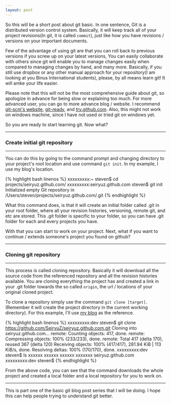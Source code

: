 ```yaml
---
layout: post
---
```


So this will be a short post about git basic. In one sentence, Git is a distributed version control system. Basically, it will keep track all of your project revisions(In git, it is called `commit`), just like how you have revisions / versions on your important documents.

Few of the advantage of using git are that you can roll back to previous versions if you screw up on your latest versions, You can easily collaborate with others since git will enable you to manage changes easily when compared to managing changes by hand, and many more. Basically, if you still use dropbox or any other manual approach for your repository(I am looking at you Binus International students), please, by all means learn git! It will amke your life easier.

Please note that this will not be the most comprehensive guide about git, so apologize in advance for being slow or explaining too much. For more advanced user, you can go to more advance blog / website. I recommend [git-scm's website](http://git-scm.com/), [git-ready](http://gitready.com/), and [try.github.com](try.github.com). Also, this might not work on windows machine, since I have not used or tried git on windows yet.


So you are ready to start learning git. Now what?

---
### Create initial git repository ###
---

You can do this by going to the command prompt and changing directory to your project's root location and use command `git init`. In my example, I use my blog's location.

{% highlight bash linenos %}
xxxxxxxxx:~ steven$ cd projects/seiryuz.github.com/
xxxxxxxxx:seiryuz.github.com steven$ git init
Initialized empty Git repository in /Users/steven/projects/seiryuz.github.com/.git
{% endhighlight %}

What this command does, is that it will create an initial folder called .git in your root folder, where all your revision histories, versioning, remote git, and etc are stored. This .git folder is specific to your folder, so you can have .git folder for each and every projects you have.

With that you can start to work on your project. Next, what if you want to continue / extends someone's project you found on github?


---
### Cloning git repository ###
---

This process is called cloning repository. Basically it will download all the source code from the referenced repository and all the revision histories available. You are cloning everything the project has and created a link in your .git folder towards the so called `origin`, the url / locations of your original cloned project.

To clone a repository simply use the command `git clone [target]`. (Remember it will create the project directory in the current working directory). For this example, I'll use [my blog](https://github.com/SeiryuZ/seiryuz.github.com) as the reference.


{% highlight bash linenos %}
xxxxxxxxx:dev steven$ git clone https://github.com/SeiryuZ/seiryuz.github.com.git
Cloning into seiryuz.github.com...
remote: Counting objects: 417, done.
remote: Compressing objects: 100% (233/233), done.
remote: Total 417 (delta 170), reused 367 (delta 120)
Receiving objects: 100% (417/417), 281.94 KiB | 113 KiB/s, done.
Resolving deltas: 100% (170/170), done.
xxxxxxxxx:dev steven$ ls
xxxxxx     xxxxxx    xxxxxx  xxxxxxx   seiryuz.github.com
xxxxxxxxx:dev steven$
{% endhighlight %}

From the above code, you can see that the command downloads the whole project and created a local folder and a local repository for you to work on.

---

This is part one of the basic git blog post series that I will be doing. I hope this can help people trying to understand git better.

